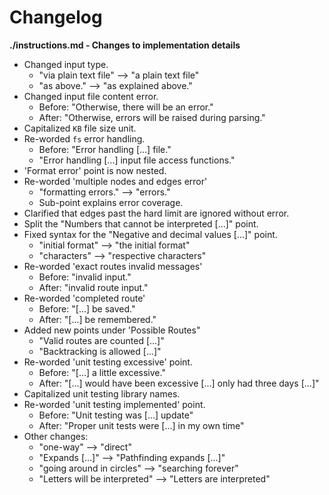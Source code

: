 # Changelog

**./instructions.md - Changes to implementation details**
* Changed input type.
	* "via plain text file" --> "a plain text file"
	* "as above." --> "as explained above."
* Changed input file content error.
	* Before: "Otherwise, there will be an error."
	* After: "Otherwise, errors will be raised during parsing."
* Capitalized `KB` file size unit.
* Re-worded `fs` error handling.
	* Before: "Error handling [...] file."
	* "Error handling [...] input file access functions."
* 'Format error' point is now nested.
* Re-worded 'multiple nodes and edges error'
	* "formatting errors." --> "errors."
	* Sub-point explains error coverage.
* Clarified that edges past the hard limit are ignored without error.
* Split the "Numbers that cannot be interpreted [...]" point.
* Fixed syntax for the "Negative and decimal values [...]" point.
	* "initial format" --> "the initial format"
	* "characters" --> "respective characters"
* Re-worded 'exact routes invalid messages'
	* Before: "invalid input."
	* After: "invalid route input."
* Re-worded 'completed route'
	* Before: "[...] be saved."
	* After: "[...] be remembered."
* Added new points under 'Possible Routes"
	* "Valid routes are counted [...]"
	* "Backtracking is allowed [...]"
* Re-worded 'unit testing excessive' point.
	* Before: "[...] a little excessive."
	* After: "[...] would have been excessive [...] only had three days [...]"
* Capitalized unit testing library names.
* Re-worded 'unit testing implemented' point.
	* Before: "Unit testing was [...] update"
	* After: "Proper unit tests were [...] in my own time"
* Other changes:
	* "one-way" --> "direct"
	* "Expands [...]" --> "Pathfinding expands [...]"
	* "going around in circles" --> "searching forever"
	* "Letters will be interpreted" --> "Letters are interpreted"